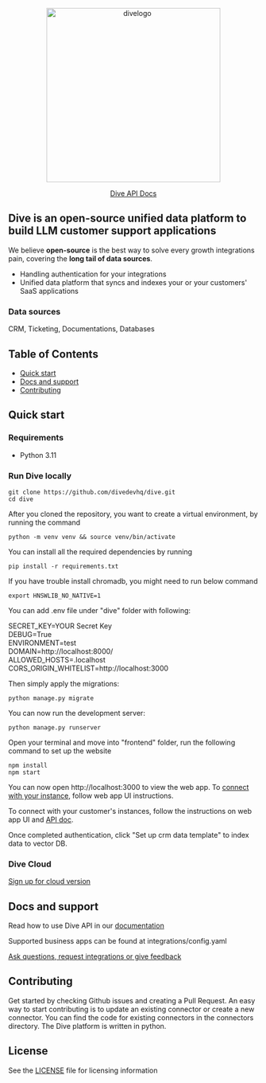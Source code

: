 <p align="center">
  <img alt="divelogo" width="350" src="https://docs.diveapi.co/images/logo_dark-1a726960.png">
</p>

<p align="center">
  <a href="https://docs.diveapi.co/" target="blank">Dive API Docs</a>
</p>

## Dive is an open-source unified data platform to build LLM customer support applications

We believe **open-source** is the best way to solve every growth integrations pain, covering the **long tail of data sources**. 

- Handling authentication for your integrations
- Unified data platform that syncs and indexes your or your customers' SaaS applications

### Data sources

CRM, Ticketing, Documentations, Databases

## Table of Contents

- [Quick start](#quick-start)
- [Docs and support](#docs-and-support)
- [Contributing](#contributing)

## Quick start

### Requirements

- Python 3.11

### Run Dive locally

```
git clone https://github.com/divedevhq/dive.git
cd dive
```
After you cloned the repository, you want to create a virtual environment, by running the command
```
python -m venv venv && source venv/bin/activate
```

You can install all the required dependencies by running
```
pip install -r requirements.txt
```

If you have trouble install chromadb, you might need to run below command
```
export HNSWLIB_NO_NATIVE=1 
```

You can add .env file under "dive" folder with following:

SECRET_KEY=YOUR Secret Key <br/>
DEBUG=True <br/>
ENVIRONMENT=test <br/>
DOMAIN=http://localhost:8000/ <br/>
ALLOWED_HOSTS=.localhost
CORS_ORIGIN_WHITELIST=http://localhost:3000

Then simply apply the migrations:
```
python manage.py migrate
```

You can now run the development server:

```
python manage.py runserver
```

Open your terminal and move into "frontend" folder, run the following command to set up the website

```
npm install
npm start
```

You can now open http://localhost:3000 to view the web app.
To <a href="https://docs.diveapi.co/#connect-your-instance" target="blank"> connect with your instance</a>, follow web app UI instructions.

To connect with your customer's instances, follow the instructions on web app UI and <a href="https://docs.diveapi.co/#connect-multiple-instances"> API doc</a>.

Once completed authentication, click "Set up crm data template" to index data to vector DB.

### Dive Cloud

<a href="mailto:sherry@diveapi.co">Sign up for cloud version</a>



## Docs and support
Read how to use Dive API in our <a href="https://docs.diveapi.co/" target="blank">documentation</a>

Supported business apps can be found at integrations/config.yaml

<a href="mailto:sherry@diveapi.co">Ask questions, request integrations or give feedback</a>

## Contributing
Get started by checking Github issues and creating a Pull Request. An easy way to start contributing is to update an existing connector or create a new connector. You can find the code for existing connectors in the connectors directory. The Dive platform is written in python.

## License

See the <a href="https://github.com/DiveDevHQ/dive/blob/master/LICENSE">LICENSE</a> file for licensing information
